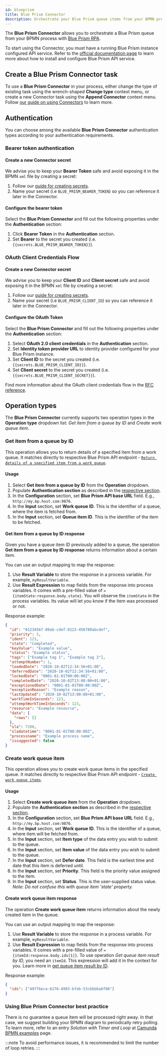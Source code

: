 ```yaml
---
id: blueprism
title: Blue Prism Connector
description: Orchestrate your Blue Prism queue items from your BPMN process.
---
```


The **Blue Prism Connector** allows you to orchestrate a Blue Prism queue from your BPMN process with [Blue Prism RPA](https://www.blueprism.com/).

To start using the Connector, you must have a running Blue Prism instance configured API service. Refer to the [official documentation page](https://bpdocs.blueprism.com/bp-7-1/en-us/Guides/bp-api/api-introduction.htm) to learn more about how to install and configure Blue Prism API service.

## Create a Blue Prism Connector task

To use a **Blue Prism Connector** in your process, either change the type of existing task using the wrench-shaped **Change type** context menu, or create a new Connector task using the **Append Connector** context menu. Follow [our guide on using Connectors](../use-connectors/index.md) to learn more.

## Authentication

You can choose among the available **Blue Prism Connector** authentication types according to your authentication requirements.

### Bearer token authentication

#### Create a new Connector secret

We advise you to keep your **Bearer Token** safe and avoid exposing it in the BPMN `xml` file by creating a secret:

1. Follow our [guide for creating secrets](../../console/manage-clusters/manage-secrets.md).
2. Name your secret (i.e `BLUE_PRISM_BEARER_TOKEN`) so you can reference it later in the Connector.

#### Configure the bearer token

Select the **Blue Prism Connector** and fill out the following properties under the **Authentication** section:

1. Click **Bearer Token** in the **Authentication** section.
2. Set **Bearer** to the secret you created (i.e. `{{secrets.BLUE_PRISM_BEARER_TOKEN}}`).

### OAuth Client Credentials Flow

#### Create a new Connector secret

We advise you to keep your **Client ID** and **Client secret** safe and avoid exposing it in the BPMN `xml` file by creating a secret:

1. Follow our [guide for creating secrets](../../console/manage-clusters/manage-secrets.md).
2. Name your secret (i.e `BLUE_PRISM_CLIENT_ID`) so you can reference it later in the Connector.

#### Configure the OAuth Token

Select the **Blue Prism Connector** and fill out the following properties under the **Authentication** section:

1. Select **OAuth 2.0 client credentials** in the **Authentication** section.
2. Set **Identity token provider URL** to identity provider configured for your Blue Prism instance.
3. Set **Client ID** to the secret you created (i.e. `{{secrets.BLUE_PRISM_CLIENT_ID}}`).
4. Set **Client secret** to the secret you created (i.e. `{{secrets.BLUE_PRISM_CLIENT_SECRET}}`).

Find more information about the OAuth client credentials flow in the [RFC reference](https://www.rfc-editor.org/rfc/rfc6749#section-4.4).

## Operation types

The **Blue Prism Connector** currently supports two operation types in the **Operation type** dropdown list: _Get item from a queue by ID_ and _Create work queue item_.

### Get item from a queue by ID

This operation allows you to return details of a specified item from a work queue.
It matches directly to respective Blue Prism API endpoint - [`Return details of a specified item from a work queue`](https://bpdocs.blueprism.com/bp-7-1/en-us/api-spec-7-1-2.html#tag/Work-Queues/paths/~1api~1v7~1workqueues~1%7BworkQueueId%7D~1items~1%7BworkQueueItemId%7D/get).

#### Usage

1. Select **Get item from a queue by ID** from the **Operation** dropdown.
2. Populate **Authentication section** as described in the [respective section](#authentication).
3. In the **Configuration** section, set **Blue Prism API base URL** field. E.g., `http://my.bp.host.com:9876`.
4. In the **Input** section, set **Work queue ID**. This is the identifier of a queue, where the item is fetched from.
5. In the **Input** section, set **Queue item ID**. This is the identifier of the item to be fetched.

#### Get item from a queue by ID response

Given you have a queue item ID previously added to a queue, the operation **Get item from a queue by ID response** returns information about a certain item.

You can use an output mapping to map the response:

1. Use **Result Variable** to store the response in a process variable. For example, `myResultVariable`.
2. Use **Result Expression** to map fields from the response into process variables. It comes with a pre-filled value of `={itemState:response.body.state}`. You will observe the `itemState` in the process variables. Its value will let you know if the item was processed or not.

Response example:

```json
{
  "id": "01234567-89ab-cdef-0123-456789abcdef",
  "priority": 3,
  "ident": 123,
  "state": "Completed",
  "keyValue": "Example value",
  "status": "Example status",
  "tags": ["Example tag 1", "Example tag 2"],
  "attemptNumber": 1,
  "loadedDate": "2020-10-02T12:34:56+01:00",
  "deferredDate": "2020-10-02T12:34:56+01:00",
  "lockedDate": "0001-01-01T00:00:00Z",
  "completedDate": "2020-10-02T13:00:00+01:00",
  "exceptionedDate": "0001-01-01T00:00:00Z",
  "exceptionReason": "Example reason",
  "lastUpdated": "2020-10-02T13:00:00+01:00",
  "workTimeInSeconds": 123,
  "attemptWorkTimeInSeconds": 123,
  "resource": "Example resource",
  "data": {
    "rows": []
  },
  "sla": 7200,
  "sladatetime": "0001-01-01T00:00:00Z",
  "processname": "Example process name",
  "issuggested": false
}
```

### Create work queue item

This operation allows you to create work queue items in the specified queue.
It matches directly to respective Blue Prism API endpoint - [`Create work queue items`](https://bpdocs.blueprism.com/bp-7-1/en-us/api-spec-7-1-2.html#tag/Work-Queues/paths/~1api~1v7~1workqueues~1%7BworkQueueId%7D~1items~1batch/post).

#### Usage

1. Select **Create work queue item** from the **Operation** dropdown.
2. Populate the **Authentication section** as described in the [respective section](#authentication).
3. In the **Configuration** section, set **Blue Prism API base URL** field. E.g., `http://my.bp.host.com:9876`.
4. In the **Input** section, set **Work queue ID**. This is the identifier of a queue, where item will be fetched from.
5. In the **Input** section, set **Item type** of the data entry you wish to submit to the queue.
6. In the **Input** section, set **Item value** of the data entry you wish to submit to the queue.
7. In the **Input** section, set **Defer date**. This field is the earliest time and date that this item is deferred until.
8. In the **Input** section, set **Priority**. This field is the priority value assigned to the item.
9. In the **Input** section, set **Status**. This is the user-supplied status value. _Note: Do not confuse this with queue item 'state' property._

#### Create work queue item response

The operation **Create work queue item** returns information about the newly created item in the queue.

You can use an output mapping to map the response:

1. Use **Result Variable** to store the response in a process variable. For example, `myResultVariable`.
2. Use **Result Expression** to map fields from the response into process variables. It comes with a pre-filled value of `={itemId:response.body.ids[1]}`. To use operation _Get queue item result by ID_, you need an `itemId`. This expression will add it in the context for you. Learn more in [get queue item result by ID](#get-item-from-a-queue-by-id).

Response example:

```json
{
  "ids": ["497f6eca-6276-4993-bfeb-53cbbbba6f08"]
}
```

### Using Blue Prism Connector best practice

There is no guarantee a queue item will be processed right away. In that case, we suggest building your BPMN diagram to periodically retry polling.
To learn more, refer to an entry _Solution with Timer and Loop_ at [Camunda BPMN examples](https://camunda.com/bpmn/examples/) page.

:::note
To avoid performance issues, it is recommended to limit the number of loop retries.
:::
